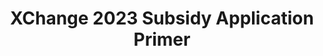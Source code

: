 ---
title: XChange 2023 Subsidy Application Primer
redirect_to: https://drive.google.com/file/d/1anK8usZMoUn9GfdSCoC4tTs91GVAJ6Eo/view?usp=share_link
redirect_from: 
  - /XChange2023SubsidyApplicationPrimer
  - /xchange2023subsidyapplicationprimer
---